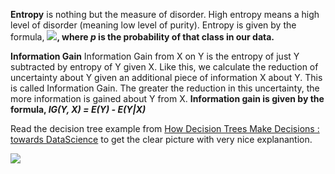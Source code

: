 **Entropy** is nothing but the measure of disorder. High entropy means a high level of disorder (meaning low level of purity).
Entropy is given by the formula, 
**<img src="https://render.githubusercontent.com/render/math?math=E(S)%20=%20\sum_{i=1}^c%20%20-%20p_i*%20log_2%20p_i">, where *p* is the probability of that class in our data.**

**Information Gain** Information Gain from X on Y is the entropy of just Y subtracted by  entropy of Y given X. Like this, we calculate the reduction of uncertainty about Y given an additional piece of information X about Y. This is called Information Gain. The greater the reduction in this uncertainty, the more information is gained about Y from X.
**Information gain is given by the formula, *IG(Y, X) = E(Y) - E(Y|X)***

Read the decision tree example from [How Decision Trees Make Decisions : towards DataScience](https://towardsdatascience.com/entropy-how-decision-trees-make-decisions-2946b9c18c8) to get the clear picture with very nice explanantion. 



<img src="https://render.githubusercontent.com/render/math?math=e^{i \pi} = -1">


